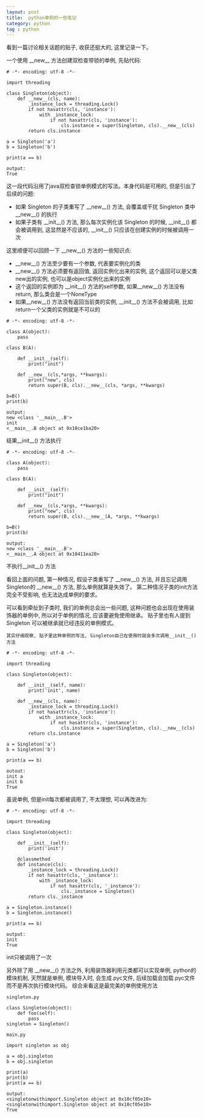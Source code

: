 ```yaml
---
layout: post
title:  python单例的一些笔记
category: python
tag : python
--- 
```


看到一篇讨论相关话题的贴子, 收获还挺大的, 这里记录一下。  

一个使用 \_\_new\_\_ 方法创建双检查带锁的单例, 先贴代码: 

```
# -*- encoding: utf-8 -*-

import threading

class Singleton(object):
	def __new__(cls, name):
		_instance_lock = threading.Lock()
		if not hasattr(cls, 'instance'):
			with _instance_lock:
				if not hasattr(cls, 'instance'):
					cls.instance = super(Singleton, cls).__new__(cls)
		return cls.instance

a = Singleton('a')
b = Singleton('b')

print(a == b)

output:
True

```
这一段代码沿用了java双检查锁单例模式的写法。本身代码是可用的, 但是引出了后续的问题:  

* 如果 Singleton 的子类重写了 \_\_new\_\_() 方法, 会覆盖或干扰 Singleton 类中 \_\_new\_\_() 的执行  
* 如果子类有 \_\_init\_\_() 方法, 那么每次实例化该 Singleton 的时候, \_\_init\_\_() 都会被调用到, 这显然是不应该的, \_\_init\_\_() 只应该在创建实例的时候被调用一次

这里顺便可以回顾一下 \_\_new\_\_() 方法的一些知识点: 

* \_\_new\_\_() 方法至少要有一个参数, 代表要实例化的类  
* \_\_new\_\_() 方法必须要有返回值, 返回实例化出来的实例, 这个返回可以是父类new出的实例, 也可以是object实例化出来的实例  
* 这个返回的实例即为 \_\_init\_\_() 方法的self参数, 如果\_\_new\_\_() 方法没有return, 那么类会是一个NoneType 
* 如果\_\_new\_\_() 方法没有返回当前类的实例, \_\_init\_\_() 方法不会被调用, 比如return一个父类的实例就是不可以的  

```
# -*- encoding: utf-8 -*-

class A(object):
    pass
 
class B(A):

    def __init__(self):
        print("init")

    def __new__(cls,*args, **kwargs):
        print("new", cls)
        return super(B, cls).__new__(cls, *args, **kwargs)
 
b=B()
print(b)

output:
new <class '__main__.B'>
init
<__main__.B object at 0x10ce1ba20>

```
结果\_\_init\_\_() 方法执行

```
# -*- encoding: utf-8 -*-

class A(object):
    pass
 
class B(A):

    def __init__(self):
        print("init")

    def __new__(cls,*args, **kwargs):
        print("new", cls)
        return super(B, cls).__new__(A, *args, **kwargs)
 
b=B()
print(b)

output:
new <class '__main__.B'>
<__main__.A object at 0x10411ea20>

```
不执行\_\_init\_\_() 方法

看回上面的问题, 第一种情况, 假设子类重写了 \_\_new\_\_() 方法, 并且忘记调用Singleton的 \_\_new\_\_() 方法, 那么单例就算是失效了。 第二种情况子类的init方法完全不受影响, 也无法达成单例的要求。

可以看到牵扯到子类时, 我们的单例总会出一些问题, 这种问题也会出现在使用装饰器的单例中, 所以对于单例的情况, 应该要避免使用继承。 贴子里也有人提到 Singleton 可以被继承就已经违反的单例模式。 

`其实仔细观察, 贴子里这种单例的写法, Singleton自己在使用时就会多次调用__init__() 方法` 

```
# -*- encoding: utf-8 -*-

import threading

class Singleton(object):

	def __init__(self, name):
		print('init', name)

	def __new__(cls, name):
		_instance_lock = threading.Lock()
		if not hasattr(cls, 'instance'):
			with _instance_lock:
				if not hasattr(cls, 'instance'):
					cls.instance = super(Singleton, cls).__new__(cls)
		return cls.instance

a = Singleton('a')
b = Singleton('b')

print(a == b)

outout:
init a
init b
True

```
虽说单例, 但是init每次都被调用了, 不太理想, 可以再改进为:

```
# -*- encoding: utf-8 -*-

import threading

class Singleton(object):

	def __init__(self):
		print('init')

	@classmethod
	def instance(cls):
		_instance_lock = threading.Lock()
		if not hasattr(cls, '_instance'):
			with _instance_lock:
				if not hasattr(cls, '_instance'):
					cls._instance = Singleton()
		return cls._instance

a = Singleton.instance()
b = Singleton.instance()

print(a == b)

output:
init
True

```
init只被调用了一次

另外除了用 \_\_new\_\_() 方法之外, 利用装饰器利用元类都可以实现单例, python的模块机制, 天然就是单例, 模块导入时, 会生成.pyc文件, 后续加载会加载.pyc文件而不是再次执行模块代码。 综合来看这是最完美的单例使用方法

```
singleton.py

class Singleton(object):
    def foo(self):
        pass
singleton = Singleton()

main.py

import singleton as obj

a = obj.singleton
b = obj.singleton

print(a)
print(b)
print(a == b)

output:
<singletonwithimport.Singleton object at 0x10cf05e10>
<singletonwithimport.Singleton object at 0x10cf05e10>
True

```

